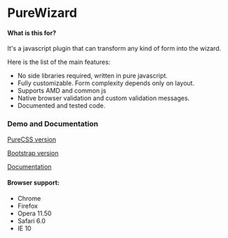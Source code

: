 PureWizard
==========
#### What is this for?

It's a javascript plugin that can transform any kind of form into the wizard.

Here is the list of the main features:

* No side libraries required, written in pure javascript.
* Fully customizable. Form complexity depends only on layout.
* Supports AMD and common js
* Native browser validation and custom validation messages.
* Documented and tested code.

### Demo and Documentation

[PureCSS version](https://slavik925.github.io/PureWizard/html/wizard)

[Bootstrap version](https://slavik925.github.io/PureWizard/html/wizard_bootstrap)

[Documentation](https://slavik925.github.io/PureWizard/)

#### Browser support:

* Chrome
* Firefox
* Opera 11.50
* Safari 6.0
* IE 10